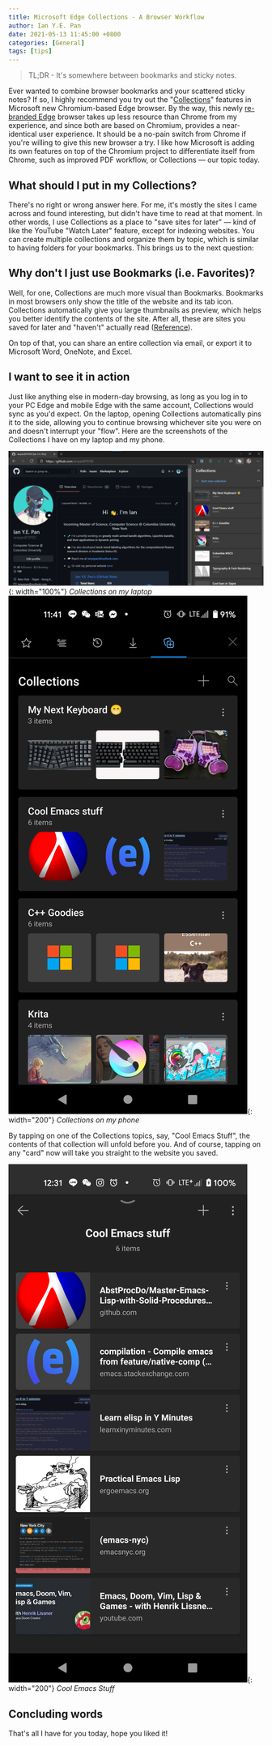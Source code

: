 ```yaml
---
title: Microsoft Edge Collections - A Browser Workflow
author: Ian Y.E. Pan
date: 2021-05-13 11:45:00 +0800
categories: [General]
tags: [tips]
---
```


> TL;DR - It's somewhere between bookmarks and sticky notes.

Ever wanted to combine browser bookmarks and your scattered sticky
notes?  If so, I highly recommend you try out the
"[Collections](https://support.microsoft.com/en-us/microsoft-edge/organize-your-ideas-with-collections-in-microsoft-edge-60fd7bba-6cfd-00b9-3787-b197231b507e)"
features in Microsoft new Chromium-based Edge browser. By the way,
this newly [re-branded Edge](https://www.microsoft.com/en-us/edge)
browser takes up less resource than Chrome from my experience, and
since both are based on Chromium, provides a near-identical user
experience. It should be a no-pain switch from Chrome if you're
willing to give this new browser a try. I like how Microsoft is adding
its own features on top of the Chromium project to differentiate
itself from Chrome, such as improved PDF workflow, or Collections
&mdash; our topic today.

## What should I put in my Collections?

There's no right or wrong answer here. For me, it's mostly the sites I
came across and found interesting, but didn't have time to read at
that moment. In other words, I use Collections as a place to "save
sites for later" &mdash; kind of like the YouTube "Watch Later"
feature, except for indexing websites. You can create multiple
collections and organize them by topic, which is similar to having
folders for your bookmarks. This brings us to the next question:

## Why don't I just use Bookmarks (i.e. Favorites)?

Well, for one, Collections are much more visual than
Bookmarks. Bookmarks in most browsers only show the title of the
website and its tab icon. Collections automatically give you large
thumbnails as preview, which helps you better identify the contents of
the site. After all, these are sites you saved for later and "haven't"
actually read
([Reference](https://www.howtogeek.com/717964/collections-vs.-bookmarks-in-microsoft-edge-whats-the-difference/)).

On top of that, you can share an entire collection via email, or
export it to Microsoft Word, OneNote, and Excel.



## I want to see it in action

Just like anything else in modern-day browsing, as long as you log in
to your PC Edge and mobile Edge with the same account, Collections
would sync as you'd expect. On the laptop, opening Collections
automatically pins it to the side, allowing you to continue browsing
whichever site you were on and doesn't interrupt your "flow". Here are
the screenshots of the Collections I have on my laptop and my phone.


![Collections on my laptop](/images/edge-collections-PC.png){: width="100%"}
_Collections on my laptop_
![Collections on my phone](/images/edge-collections-mobile.png){: width="200"}
_Collections on my phone_

By tapping on one of the Collections topics, say, "Cool Emacs Stuff",
the contents of that collection will unfold before you. And
of course, tapping on any "card" now will take you straight to the
website you saved.

![Cool Emacs Stuff](/images/edge-collections-mobile2.png){: width="200"}
_Cool Emacs Stuff_

## Concluding words

That's all I have for you today, hope you liked it!
